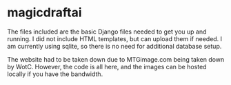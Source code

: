 # magicdraftai

The files included are the basic Django files needed to get you up and running. I did not include HTML templates, but can upload them if needed. I am currently using sqlite, so there is no need for additional database setup. 

The website had to be taken down due to MTGimage.com being taken down by WotC. However, the code is all here, and the images can be hosted locally if you have the bandwidth.
